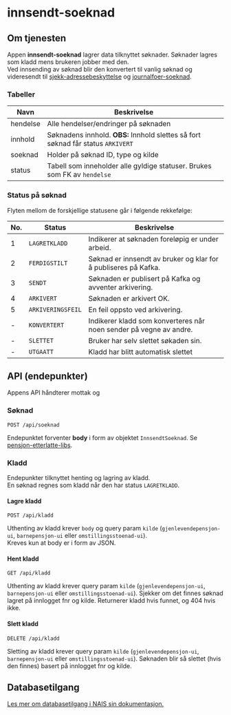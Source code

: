 # innsendt-soeknad

## Om tjenesten

Appen **innsendt-soeknad** lagrer data tilknyttet søknader. Søknader lagres som kladd mens brukeren jobber med den.\
Ved innsending av søknad blir den konvertert til vanlig søknad og videresendt
til [sjekk-adressebeskyttelse](../sjekk-adressebeskyttelse) og [journalfoer-soeknad](../journalfoer-soeknad).



### Tabeller

| Navn     | Beskrivelse                                                                      |
|----------|----------------------------------------------------------------------------------|
| hendelse | Alle hendelser/endringer på søknaden                                             |
| innhold  | Søknadens innhold. **OBS:** Innhold slettes så fort søknad får status `ARKIVERT` |
| soeknad  | Holder på søknad ID, type og kilde                                               |
| status   | Tabell som inneholder alle gyldige statuser. Brukes som FK av `hendelse`         |

### Status på søknad

Flyten mellom de forskjellige statusene går i følgende rekkefølge:

| No. | Status            | Beskrivelse                                                        |
|-----|-------------------|--------------------------------------------------------------------|
| 1   | `LAGRETKLADD`     | Indikerer at søknaden foreløpig er under arbeid.                   |
| 2   | `FERDIGSTILT`     | Søknad er innsendt av bruker og klar for å publiseres på Kafka.    |
| 3   | `SENDT`           | Søknaden er publisert på Kafka og avventer arkivering.             |
| 4   | `ARKIVERT`        | Søknaden er arkivert OK.                                           |
| 5   | `ARKIVERINGSFEIL` | En feil oppsto ved arkivering.                                     |
| -   | `KONVERTERT`      | Indikerer kladd som konverteres når noen sender på vegne av andre. |
| -   | `SLETTET`         | Bruker har selv slettet søkaden sin.                               |
| -   | `UTGAATT`         | Kladd har blitt automatisk slettet                                 |

## API (endepunkter)

Appens API håndterer mottak og

### Søknad

```http 
POST /api/soeknad
```

Endepunktet forventer **body** i form av objektet `InnsendtSoeknad`.
Se [pensjon-etterlatte-libs](https://github.com/navikt/pensjon-etterlatte-libs).

### Kladd

Endepunkter tilknyttet henting og lagring av kladd. \
En søknad regnes som kladd når den har status `LAGRETKLADD`.

#### Lagre kladd

```http
POST /api/kladd
```

Uthenting av kladd krever `body` og query param `kilde` (`gjenlevendepensjon-ui`, `barnepensjon-ui` eller `omstillingsstoenad-ui`). \
Kreves kun at body er i form av JSON.

#### Hent kladd

```http
GET /api/kladd
```

Uthenting av kladd krever query param `kilde` (`gjenlevendepensjon-ui`, `barnepensjon-ui` eller `omstillingsstoenad-ui`).
Sjekker om det finnes søknad lagret på innlogget fnr og kilde. Returnerer kladd hvis funnet,
og 404 hvis ikke.

#### Slett kladd

```http
DELETE /api/kladd
```

Sletting av kladd krever query param `kilde` (`gjenlevendepensjon-ui`, `barnepensjon-ui` eller `omstillingsstoenad-ui`).
Søknaden blir så slettet (hvis den finnes) basert på innlogget fnr og kilde.

## Databasetilgang

[Les mer om databasetilgang i NAIS sin dokumentasjon.](https://doc.nais.io/persistence/postgres/#personal-database-access)
